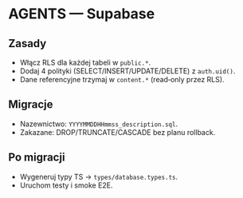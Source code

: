 # AGENTS — Supabase

## Zasady

- Włącz RLS dla każdej tabeli w `public.*`.
- Dodaj 4 polityki (SELECT/INSERT/UPDATE/DELETE) z `auth.uid()`.
- Dane referencyjne trzymaj w `content.*` (read‑only przez RLS).

## Migracje

- Nazewnictwo: `YYYYMMDDHHmmss_description.sql`.
- Zakazane: DROP/TRUNCATE/CASCADE bez planu rollback.

## Po migracji

- Wygeneruj typy TS → `types/database.types.ts`.
- Uruchom testy i smoke E2E.
